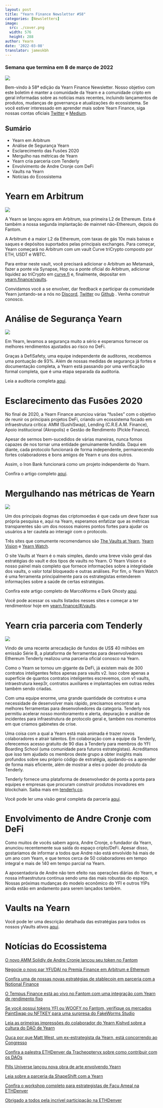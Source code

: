 ```yaml
---
layout: post
title: "Yearn Finance Newsletter #58"
categories: [Newsletters]
image:
  src: ./cover.png
  width: 576
  height: 288
author: Yearn
date: '2022-03-08'
translator: jameskbh
---
```


### Semana que termina em 8 de março de 2022

![](./image1.png?w=1456&h=733)

Bem-vindo à 58ª edição da Yearn Finance Newsletter. Nosso objetivo com este boletim é manter a comunidade da Yearn e a comunidade cripto em geral informadas sobre as notícias mais recentes, incluindo lançamentos de produtos, mudanças de governança e atualizações do ecossistema. Se você estiver interessado em aprender mais sobre Yearn Finance, siga nossas contas oficiais [Twitter](https://twitter.com/iearnfinance) e [Medium](https://medium.com/iearn).

## Sumário

- Yearn em Arbitrum
- Análise de Segurança Yearn
- Esclarecimento das Fusões 2020
- Mergulho nas métricas de Yearn
- Yearn cria parceria com Tenderly
- Envolvimento de Andre Cronje com DeFi
- Vaults na Yearn 
- Notícias do Ecossistema

# Yearn em Arbitrum

![](./image2.jpg?w=1000&h=1000)

A Yearn se lançou agora em Arbitrum, sua primeira L2 de Ethereum. Esta é também a nossa segunda implantação de mainnet não-Ethereum, depois do Fantom.

A Arbitrum é a maior L2 da Ethereum, com taxas de gás 10x mais baixas e saques e depósitos suportados pelas principais exchanges. Para começar, Yearn começará no Arbitrum com um vault Curve triCrypto composto por ETH, USDT e WBTC.

Para entrar neste vault, você precisará adicionar o Arbitrum ao Metamask, fazer a ponte via Synapse, Hop ou a ponte oficial do Arbitrum, adicionar liquidez ao triCrypto em [curve.fi](https://arbitrum.curve.fi/) e, finalmente, depositar em [yearn.finance/vaults](http://yearn.finance/vaults).

Convidamos você a se envolver, dar feedback e participar da comunidade Yearn juntando-se a nós no [Discord](https://discord.gg/8rF374XkXy), [Twitter](http://twitter.com/iearnfinance) ou [Github](http://github.com/yearn) . Venha construir conosco.

# Análise de Segurança Yearn

![](./image3.jpg?w=1000&h=563)

Em Yearn, levamos a segurança muito a sério e esperamos fornecer os melhores rendimentos ajustados ao risco no DeFi. 

Graças à DefiSafety, uma equipe independente de auditores, recebemos uma pontuação de 93%. Além de nossas medidas de segurança já fortes e documentação completa, a Yearn está passando por uma verificação formal completa, que é uma etapa separada da auditoria.

Leia a auditoria completa [aqui](https://www.defisafety.com/pqrs/354).

# Esclarecimento das Fusões 2020

No final de 2020, a Yearn Finance anunciou várias “fusões” com o objetivo de reunir os principais projetos DeFi, criando um ecossistema focado em infraestrutura crítica: AMM (SushiSwap), Lending (C.R.E.A.M. Finance), Apoio institucional (Akropolis) e Gestão de Rendimento (Pickle Finance).

Apesar de sermos bem-sucedidos de várias maneiras, nunca fomos capazes de nos tornar uma entidade genuinamente fundida. Daqui em diante, cada protocolo funcionará de forma independente, permanecendo fortes colaboradores e bons amigos de Yearn e uns dos outros.

Assim, o Iron Bank funcionará como um projeto independente do Yearn.

Confira o artigo completo [aqui](https://medium.com/iearn/clarifying-2020-mergers-an-independent-iron-bank-a6f8f3f4c25e).

# Mergulhando nas métricas de Yearn

![](./image4.png?w=1400&h=625)

Um dos principais dogmas das criptomoedas é que cada um deve fazer sua própria pesquisa e, aqui na Yearn, esperamos enfatizar que as métricas transparentes são um dos nossos maiores pontos fortes para ajudar os usuários a ter cautela ao interagir com o protocolo.

Três sites que comumente recomendamos são [The Vaults at Yearn](https://vaults.yearn.finance/), [Yearn Vision](https://yearn.vision/) e [Yearn Watch](https://yearn.watch/).

O site Vaults at Yearn é o mais simples, dando uma breve visão geral das estratégias do vault e dos tipos de vaults no Yearn. O Yearn Vision é o nosso painel mais completo que fornece informações sobre a integridade dos vaults, o valor total bloqueado e outras análises. Por fim, o Yearn Watch é uma ferramenta principalmente para os estrategistas entenderem informações sobre a saúde de certas estratégias.

Confira este artigo completo de MarcoWorms e Dark Ghosty [aqui](https://medium.com/iearn/diving-into-yearn-metrics-8c3fb0520927).

Você pode acessar os vaults listados nesses sites e começar a ter rendimentosr hoje em [yearn.finance/#/vaults](https://yearn.finance/#/vaults).

# Yearn cria parceria com Tenderly

![](./image5.png?w=1400&h=670)

Vindo de uma recente arrecadação de fundos de US$ 40 milhões em emissão Série B, a plataforma de ferramentas para desenvolvedores Ethereum Tenderly realizou uma parceria oficial conosco na Yearn.

Como o Yearn se tornou um gigante da DeFi, já existem mais de 300 contratos inteligentes feitos apenas para vaults v2. Isso cobre apenas a superfície de quantos contratos inteligentes escrevemos, com v1 vaults, intraestrutura keep3r, contratos auxiliares e implantações em outras redes também sendo criadas.

Com uma equipe enorme, uma grande quantidade de contratos e uma necessidade de desenvolver mais rápido, precisamos encontrar as melhores ferramentas para desenvolvedores da categoria. Tenderly nos permitiu acelerar nosso monitoramento e alerta, depuração e análise de incidentes para infraestrutura de protocolo geral e, também nos momentos em que criamos gabinetes de crise.

Uma coisa com a qual a Yearn está mais animada é trazer novos colaboradores e atrair talentos. Em colaboração com a equipe da Tenderly, oferecemos acesso gratuito de 90 dias à Tenderly para membros do YFI Boarding School (uma comunidade para futuros estrategistas). Acreditamos que isso tem ajudado os membros deste grupo a obter insights mais profundos sobre seu próprio código de estratégia, ajudando-os a aprender de forma mais eficiente, além de mostrar a eles o poder do produto da Tenderly.

Tenderly fornece uma plataforma de desenvolvedor de ponta a ponta para equipes e empresas que procuram construir produtos inovadores em blockchain. Saiba mais em [tenderly.co](https://tenderly.co/).

Você pode ler uma visão geral completa da parceria [aqui](https://medium.com/iearn/yearn-finance-partners-with-tenderly-to-supercharge-development-debugging-incident-analysis-6489260298a5).

# Envolvimento de Andre Cronje com DeFi

Como muitos de vocês sabem agora, Andre Cronje, o fundador da Yearn, anunciou recentemente sua saída do espaço cripto/DeFi. Apesar disso, gostaríamos de informar a todos que Andre não está envolvido há mais de um ano com Yearn, e que temos cerca de 50 colaboradores em tempo integral e mais de 140 em tempo parcial na Yearn.

A aposentadoria de Andre não tem efeito nas operações diárias do Yearn, e nossa infraestrutura continua sendo uma das mais robustas do espaço. Nossas próximas mudanças do modelo econômico do YFI e outros YIPs ainda estão em andamento para serem lançados também.

# Vaults na Yearn 

Você pode ler uma descrição detalhada das estratégias para todos os nossos yVaults ativos [aqui](https://medium.com/yearn-state-of-the-vaults/the-vaults-at-yearn-9237905ffed3).


# Notícias do Ecossistema

[O novo AMM Solidly de Andre Cronje lançou seu token no Fantom](https://solidly.exchange/)

[Negocie o novo par YFI/DAI no Premia Finance em Arbitrum e Ethereum](https://twitter.com/PremiaFinance/status/1497313221123837959)

[Confira uma de nossas novas estratégias de stablecoin em parceria com a Notional Finance](https://twitter.com/teddywoodward/status/1497229571799801865)

[O Tempus Finance está ao vivo no Fantom com uma integração com Yearn de rendimento fixo](https://twitter.com/TempusFinance/status/1495747382285377538)

[Se você possui tokens YFI ou WOOFY no Fantom, verifique os mercados PaintSwap ou NFTKEY para uma surpresa do FakeWorms Studio](https://twitter.com/MarcoWorms/status/1497601119220076544)

[Leia as primeiras impressões do colaborador do Yearn Kishvd sobre a cultura do DAO de Yearn](https://kishvd.medium.com/my-first-impressions-of-being-a-contributor-at-yearn-e154743b9cd5)

[Ouça por que Matt West, um ex-estrategista da Yearn, está concorrendo ao Congresso](https://twitter.com/DeFi_Dad/status/1496568281070776321?s=20&t=FA6P4ib_P1NZz_lmoXxvSw)

[Confira a palestra ETHDenver da Tracheopteryx sobre como contribuir com os DAOs](https://youtu.be/anDAtWrhDnE)

[Pills Universe lançou nova obra de arte envolvendo Yearn](https://twitter.com/pillsuniverse/status/1494343761022918658)

[Leia sobre a parceria da ShapeShift com a Yearn](https://medium.com/@ShapeShift.com/what-is-yearn-shapeshifts-partnership-with-yearn-finance-a94985af1b09)

[Confira o workshop completo para estrategistas de Facu Ameal na ETHDenver](https://www.youtube.com/watch?v=6og7NV7lzUk&feature=youtu.be)

[Obrigado a todos pela incrível participação na ETHDenver](https://twitter.com/iearnfinance/status/1496568330546782208?s=20&t=FA6P4ib_P1NZz_lmoXxvSw)
